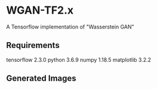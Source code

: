 # WGAN-TF2.x
A Tensorflow implementation of "Wasserstein GAN"

## Requirements
tensorflow 2.3.0
python 3.6.9
numpy 1.18.5
matplotlib 3.2.2

## Generated Images

